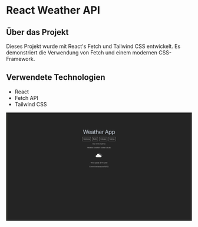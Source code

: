 # React Weather API

## Über das Projekt

Dieses Projekt wurde mit React's Fetch und Tailwind CSS entwickelt. Es demonstriert die Verwendung von Fetch und einem modernen CSS-Framework.

## Verwendete Technologien

- React
- Fetch API
- Tailwind CSS

![Portfolio Screenshot](./src/assets/weather-api.jpg)
